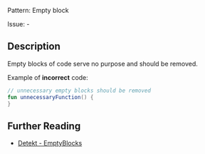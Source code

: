 Pattern: Empty block

Issue: -

## Description

Empty blocks of code serve no purpose and should be removed.

Example of **incorrect** code:

```kotlin
// unnecessary empty blocks should be removed
fun unnecessaryFunction() {
}
```

## Further Reading

* [Detekt - EmptyBlocks](https://arturbosch.github.io/detekt/empty-blocks.html#emptyblocks)
